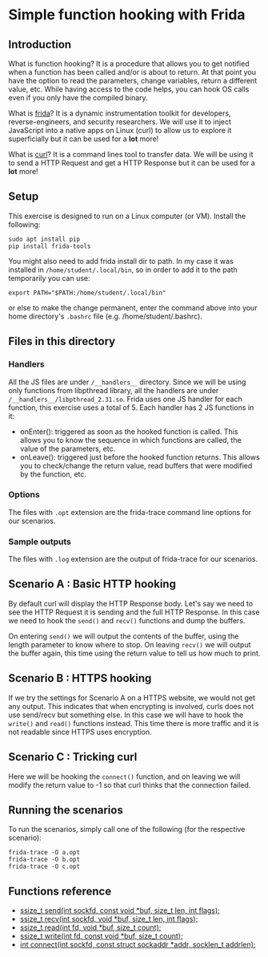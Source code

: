 # Simple function hooking with Frida

## Introduction
What is function hooking? It is a procedure that allows you to get notified when a function has been called and/or is about to return. At that point you have the option to read the parameters, change variables, return a different value, etc. While having access to the code helps, you can hook OS calls even if you only have the compiled binary.

What is [frida](https://frida.re)? It is a dynamic instrumentation toolkit for developers, reverse-engineers, and security researchers. We will use it to inject JavaScript into a native apps on Linux (curl) to allow us to explore it superficially but it can be used for a **lot** more!

What is [curl](https://curl.se/)? It is a command lines tool to transfer data. We will be using it to send a HTTP Request and get a HTTP Response but it can be used for a **lot** more!

## Setup 
This exercise is designed to run on a Linux computer (or VM). Install the following:

```
sudo apt install pip
pip install frida-tools
```

You might also need to add frida install dir to path. In my case it was installed in ```/home/student/.local/bin```, so in order to add it to the path temporarily you can use: 
```
export PATH="$PATH:/home/student/.local/bin"
```
or else to make the change permanent, enter the command above into your home directory's ```.bashrc``` file (e.g. /home/student/.bashrc).

## Files in this directory
### Handlers
All the JS files are under ```/__handlers__``` directory. Since we will be using only functions from libpthread library, all the handlers are under ```/__handlers__/libpthread_2.31.so```. Frida uses one JS handler for each function, this exercise uses a total of 5. Each handler has 2 JS functions in it:

- onEnter(): triggered as soon as the hooked function is called. This allows you to know the sequence in which functions are called, the value of the parameters, etc.
- onLeave(): triggered just before the hooked function returns. This allows you to check/change the return value, read buffers that were modified by the function, etc.

### Options
The files with ```.opt``` extension are the frida-trace command line options for our scenarios.

### Sample outputs
The files with ```.log``` extension are the output of frida-trace for our scenarios.

## Scenario A : Basic HTTP hooking
By default curl will display the HTTP Response body. Let's say we need to see the HTTP Request it is sending and the full HTTP Response. In this case we need to hook the ```send()``` and ```recv()``` functions and dump the buffers.

On entering ```send()``` we will output the contents of the buffer, using the length parameter to know where to stop. On leaving ```recv()``` we will output the buffer again, this time using the return value to tell us how much to print.

## Scenario B : HTTPS hooking
If we try the settings for Scenario A on a HTTPS website, we would not get any output. This indicates that when encrypting is involved, curls does not use send/recv but something else. In this case we will have to  hook the ```write()``` and ```read()``` functions instead. This time there is more traffic and it is not readable since HTTPS uses encryption. 

## Scenario C : Tricking curl
Here we will be hooking the ```connect()``` function, and on leaving we will modify the return value to -1 so that curl thinks that the connection failed.

## Running the scenarios
To run the scenarios, simply call one of the following (for the respective scenario):
```
frida-trace -O a.opt
frida-trace -O b.opt
frida-trace -O c.opt
```

## Functions reference
- [ssize_t send(int sockfd, const void *buf, size_t len, int flags);](https://man7.org/linux/man-pages/man2/send.2.html)
- [ssize_t recv(int sockfd, void *buf, size_t len, int flags);](https://man7.org/linux/man-pages/man2/recv.2.html)
- [ssize_t read(int fd, void *buf, size_t count);](https://man7.org/linux/man-pages/man2/read.2.html)
- [ssize_t write(int fd, const void *buf, size_t count);](https://man7.org/linux/man-pages/man2/write.2.html)
- [int connect(int sockfd, const struct sockaddr *addr, socklen_t addrlen);](https://man7.org/linux/man-pages/man2/connect.2.html)
